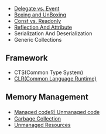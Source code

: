 - [Delegate vs. Event](Delegate%20vs.%20Event.md)
- [Boxing and UnBoxing](Boxing%20And%20UnBoxing.md)
- [Const vs. Readonly](Const%20vs.%20Readonly.md)
- [Reflection And Attribute](Reflection%20And%20Attribute.md)
- Serialization And Deserialization
- Generic Collections

## Framework
- CTS(Common Type System)
- [CLR(Common Language Runtime)](CLR%20(Common%20Language%20Runtime).md)

## Memory Management
- [Managed code와 Unmanaged code](Managed%20code와%20Unmanaged%20code.md)
- [Garbage Collection](Garbage%20Collection.md)
- [Unmanaged Resources](Unmanaged%20Resources.md)

